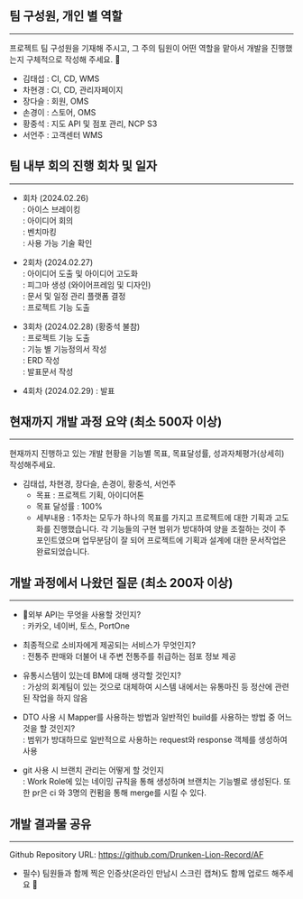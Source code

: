 ## 팀 구성원, 개인 별 역할

---

프로젝트 팀 구성원을 기재해 주시고, 그 주의 팀원이 어떤 역할을 맡아서 개발을 진행했는지 구체적으로 작성해 주세요. 🙂 

- 김태섭 : CI, CD, WMS
- 차현경 : CI, CD, 관리자페이지
- 장다슬 : 회원, OMS
- 손경이 : 스토어, OMS
- 황중석 : 지도 API 및 점포 관리, NCP S3
- 서언주 : 고객센터 WMS

## 팀 내부 회의 진행 회차 및 일자

---

- 회차 (2024.02.26)  
: 아이스 브레이킹  
: 아이디어 회의  
: 벤치마킹  
: 사용 가능 기술 확인  


- 2회차 (2024.02.27)  
: 아이디어 도출 및 아이디어 고도화  
: 피그마 생성 (와이어프레임 및 디자인)  
: 문서 및 일정 관리 플랫폼 결정  
: 프로젝트 기능 도출  


- 3회차 (2024.02.28) (황중석 불참)  
: 프로젝트 기능 도출  
: 기능 별 기능정의서 작성  
: ERD 작성  
: 발표문서 작성  


- 4회차 (2024.02.29)
: 발표  


## 현재까지 개발 과정 요약 (최소 500자 이상)

---

현재까지 진행하고 있는 개발 현황을 기능별 목표, 목표달성률, 성과자체평가(상세히) 작성해주세요.

- 김태섭, 차현경, 장다슬, 손경이, 황중석, 서언주
  - 목표 : 프로젝트 기획, 아이디어톤
  - 목표 달성률 : 100%
  - 세부내용 : 1주차는 모두가 하나의 목표를 가지고 프로젝트에 대한 기획과 고도화를 진행했습니다. 각 기능들의 구현 범위가 방대하여 양을 조절하는 것이 주 포인트였으며 업무분담이 잘 되어 프로젝트에 기획과 설계에 대한 문서작업은 완료되었습니다.

## 개발 과정에서 나왔던 질문 (최소 200자 이상)

---

- 외부 API는 무엇을 사용할 것인지?  
: 카카오, 네이버, 토스, PortOne  


- 최종적으로 소비자에게 제공되는 서비스가 무엇인지?  
: 전통주 판매와 더불어 내 주변 전통주를 취급하는 점포 정보 제공  


- 유통시스템이 있는데 BM에 대해 생각할 것인지?  
: 가상의 회계팀이 있는 것으로 대체하여 시스템 내에서는 유통마진 등 정산에 관련된 작업을 하지 않음  


- DTO 사용 시 Mapper를 사용하는 방법과 일반적인 build를 사용하는 방법 중 어느것을 할 것인지?  
: 범위가 방대하므로 일반적으로 사용하는 request와 response 객체를 생성하여 사용  


- git 사용 시 브랜치 관리는 어떻게 할 것인지  
: Work Role에 있는 네이밍 규칙을 통해 생성하며 브랜치는 기능별로 생성된다. 또한 pr은 ci 와 3명의 컨펌을 통해 merge를 시킬 수 있다.




## 개발 결과물 공유

---

Github Repository URL: https://github.com/Drunken-Lion-Record/AF

- 필수) 팀원들과 함께 찍은 인증샷(온라인 만남시 스크린 캡쳐)도 함께 업로드 해주세요 🙂
